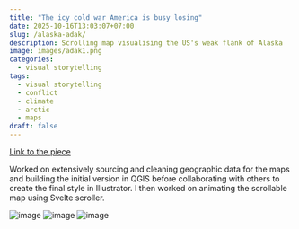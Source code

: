 ```yaml
---
title: "The icy cold war America is busy losing"
date: 2025-10-16T13:03:07+07:00
slug: /alaska-adak/
description: Scrolling map visualising the US's weak flank of Alaska
image: images/adak1.png
categories:
  - visual storytelling
tags:
  - visual storytelling
  - conflict
  - climate
  - arctic
  - maps
draft: false
---
```


[Link to the piece](https://www.economist.com/interactive/international/2025/10/16/the-icy-cold-war-america-is-busy-losing?app=core)

Worked on extensively sourcing and cleaning geographic data for the maps and building the initial version in QGIS before collaborating with others to create the final style in Illustrator. I then worked on animating the scrollable map using Svelte scroller.

![image](/images/adak2.png)
![image](/images/adak3.png)
![image](/images/adak4.png)
